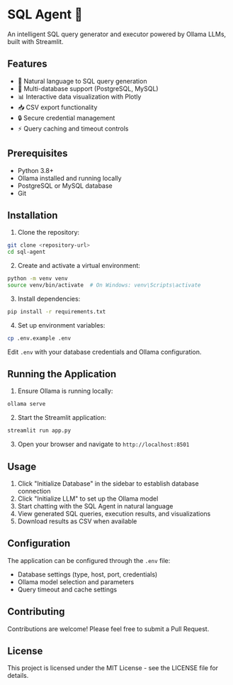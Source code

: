 # SQL Agent 🤖

An intelligent SQL query generator and executor powered by Ollama LLMs, built with Streamlit.

## Features

- 🤖 Natural language to SQL query generation
- 🔄 Multi-database support (PostgreSQL, MySQL)
- 📊 Interactive data visualization with Plotly
- 📥 CSV export functionality
- 🔒 Secure credential management
- ⚡ Query caching and timeout controls

## Prerequisites

- Python 3.8+
- Ollama installed and running locally
- PostgreSQL or MySQL database
- Git

## Installation

1. Clone the repository:
```bash
git clone <repository-url>
cd sql-agent
```

2. Create and activate a virtual environment:
```bash
python -m venv venv
source venv/bin/activate  # On Windows: venv\Scripts\activate
```

3. Install dependencies:
```bash
pip install -r requirements.txt
```

4. Set up environment variables:
```bash
cp .env.example .env
```
Edit `.env` with your database credentials and Ollama configuration.

## Running the Application

1. Ensure Ollama is running locally:
```bash
ollama serve
```

2. Start the Streamlit application:
```bash
streamlit run app.py
```

3. Open your browser and navigate to `http://localhost:8501`

## Usage

1. Click "Initialize Database" in the sidebar to establish database connection
2. Click "Initialize LLM" to set up the Ollama model
3. Start chatting with the SQL Agent in natural language
4. View generated SQL queries, execution results, and visualizations
5. Download results as CSV when available

## Configuration

The application can be configured through the `.env` file:

- Database settings (type, host, port, credentials)
- Ollama model selection and parameters
- Query timeout and cache settings

## Contributing

Contributions are welcome! Please feel free to submit a Pull Request.

## License

This project is licensed under the MIT License - see the LICENSE file for details. 